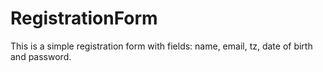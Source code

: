 # RegistrationForm
This is a simple registration form with fields: name, email, tz, date of birth and password.
